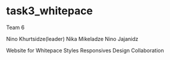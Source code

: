 # task3_whitepace
Team 6

Nino Khurtsidze(leader)
Nika Mikeladze
Nino Jajanidz

Website for Whitepace
Styles
Responsives
Design
Collaboration